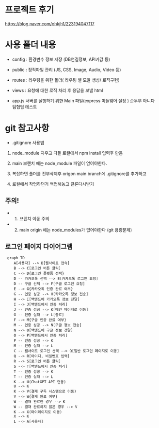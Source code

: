 # 프로젝트 후기
https://blog.naver.com/ohkjh1/223194047117

# 사용 폴더 내용

- config : 환경변수 정보 저장 (DB연결정보, API키값 등)

- public : 정적파일 관리 (JS, CSS, Image, Audio, Video 등)

- routes : 라우팅을 위한 폴더( 라우팅 별 모듈 생성/ 로직구현)

- views : 요청에 대한 로직 처리 후 응답을 보낼 html

- app.js 서버를 실행하기 위한 Main 파일(express 미들웨어 설정 )
  순두부 아니다 팀협업 테스트

# git 참고사항  
- .gitignore 사용법

1. node_module 지우고 다들 로컬에서 npm install 입력후 만듬

2. main 브랜치 에는 node_module 파일이 없어야한다.

3. 복잡하면 폴더를 전부삭제후 origon main branch에 .gitignore를 추가하고

4. 로컬에서 작업하던거 백업해놓고 클론다시받기

## 주의!

- 1. 브랜치 이동 주의

- 2. main origin 에는 node_modules가 없어야한다 (git 용량문제)

## 로그인 페이지 다이어그램

```mermaid
 graph TD
    A[사용자] --> B[웹사이트 접속]
    B --> C[로그인 버튼 클릭]
    C --> D{로그인 플랫폼 선택}
    D -- 카카오톡 선택 --> E[카카오톡 로그인 요청]
    D -- 구글 선택 --> F[구글 로그인 요청]
    E --> G{카카오톡 인증 완료 여부}
    G -- 인증 성공 --> H[카카오톡 정보 전송]
    H --> I[백엔드에 카카오톡 정보 전달]
    I --> J[백엔드에서 인증 처리]
    J -- 인증 성공 --> K[메인 페이지로 이동]
    G -- 인증 실패 --> L[종료]
    F --> M{구글 인증 완료 여부}
    M -- 인증 성공 --> N[구글 정보 전송]
    N --> O[백엔드에 구글 정보 전달]
    O --> P[백엔드에서 인증 처리]
    P -- 인증 성공 --> K
    M -- 인증 실패 --> L
    C -- 웹사이트 로그인 선택 --> Q[일반 로그인 페이지로 이동]
    Q --> R[아이디, 비밀번호 입력]
    R --> S[로그인 버튼 클릭]
    S --> T[백엔드에서 인증 처리]
    T -- 인증 성공 --> K
    T -- 인증 실패 --> L
    K --> U(ChatGPT API 연동)
    U --> K
    K --> V(결재 구독 시스템으로 이동)
    V --> W{결재 완료 여부}
    W -- 결재 완료한 경우 --> K
    W -- 결재 완료하지 않은 경우 --> V
    K --> X(마이페이지로 이동)
    X --> K
    L --> A[사용자]


```
